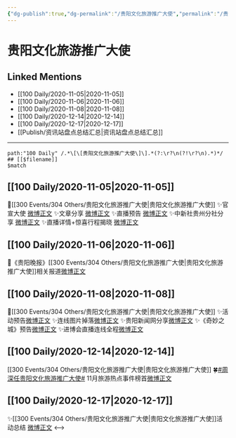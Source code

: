 ```yaml
---
{"dg-publish":true,"dg-permalink":"/贵阳文化旅游推广大使","permalink":"/贵阳文化旅游推广大使/","created":"2023-04-08T16:34:44.101+08:00","updated":"2023-04-10T17:16:50.504+08:00"}
---
```


# 贵阳文化旅游推广大使

## Linked Mentions
- [[100 Daily/2020-11-05\|2020-11-05]]
- [[100 Daily/2020-11-06\|2020-11-06]]
- [[100 Daily/2020-11-08\|2020-11-08]]
- [[100 Daily/2020-12-14\|2020-12-14]]
- [[100 Daily/2020-12-17\|2020-12-17]]
- [[Publish/资讯站盘点总结汇总\|资讯站盘点总结汇总]]


---

```expander
path:"100 Daily" /.*\[\[贵阳文化旅游推广大使\]\].*(?:\r?\n(?!\r?\n).*)*/
## [[$filename]]
$match
```
## [[100 Daily/2020-11-05\|2020-11-05]]
💫[[300 Events/304 Others/贵阳文化旅游推广大使\|贵阳文化旅游推广大使]]
✨官宣大使 [微博正文](https://m.weibo.cn/6466290670/4567856182204821)
✨文章分享 [微博正文](https://m.weibo.cn/6466290670/4567892907526986)
✨直播预告 [微博正文](https://m.weibo.cn/6466290670/4567893720959587)
✨中新社贵州分社分享 [微博正文](https://m.weibo.cn/6466290670/4567975540296765)
✨直播详情+惊喜行程揭晓 [微博正文](https://m.weibo.cn/6466290670/4567904220092616)
## [[100 Daily/2020-11-06\|2020-11-06]]
💫《贵阳晚报》[[300 Events/304 Others/贵阳文化旅游推广大使\|贵阳文化旅游推广大使]]相关报道[微博正文](https://m.weibo.cn/6466290670/4568214279295250)
## [[100 Daily/2020-11-08\|2020-11-08]]
💫[[300 Events/304 Others/贵阳文化旅游推广大使\|贵阳文化旅游推广大使]]
✨活动预告[微博正文](https://m.weibo.cn/6466290670/4568934664113315)
✨连线图片掉落[微博正文](https://m.weibo.cn/6466290670/4569115103070569)
✨贵阳新闻网分享[微博正文](https://m.weibo.cn/6466290670/4569121163841467)
✨《奇妙之城》预告[微博正文](https://m.weibo.cn/6466290670/4568992548920399)
✨进博会直播连线全程[微博正文](https://m.weibo.cn/6466290670/4569023515985968)
## [[100 Daily/2020-12-14\|2020-12-14]]
[[300 Events/304 Others/贵阳文化旅游推广大使\|贵阳文化旅游推广大使]]
🍀[#周深任贵阳文化旅游推广大使#](https://s.weibo.com/weibo?q=%23%E5%91%A8%E6%B7%B1%E4%BB%BB%E8%B4%B5%E9%98%B3%E6%96%87%E5%8C%96%E6%97%85%E6%B8%B8%E6%8E%A8%E5%B9%BF%E5%A4%A7%E4%BD%BF%23) 11月旅游热点事件榜首[微博正文](https://m.weibo.cn/6466290670/4582132562010450)
## [[100 Daily/2020-12-17\|2020-12-17]]
✨[[300 Events/304 Others/贵阳文化旅游推广大使\|贵阳文化旅游推广大使]]活动总结 [微博正文](https://weibo.com/6466290670/JyUSoeKST)
<-->